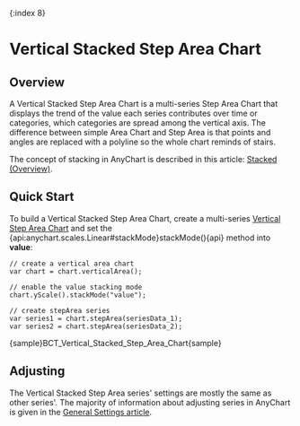 {:index 8}
# Vertical Stacked Step Area Chart

## Overview

A Vertical Stacked Step Area Chart is a multi-series Step Area Chart that displays the trend of the value each series contributes over time or categories, which categories are spread among the vertical axis. The difference between simple Area Chart and Step Area is that points and angles are replaced with a polyline so the whole chart reminds of stairs.

The concept of stacking in AnyChart is described in this article: [Stacked (Overview)](../Overview).

## Quick Start

To build a Vertical Stacked Step Area Chart, create a multi-series [Vertical Step Area Chart](../../Vertical/Step_Area_Chart) and set the {api:anychart.scales.Linear#stackMode}stackMode(){api} method into <strong>value</strong>:

```
// create a vertical area chart
var chart = chart.verticalArea();

// enable the value stacking mode
chart.yScale().stackMode("value");

// create stepArea series
var series1 = chart.stepArea(seriesData_1);
var series2 = chart.stepArea(seriesData_2);
```

{sample}BCT\_Vertical\_Stacked\_Step\_Area\_Chart{sample}

## Adjusting

The Vertical Stacked Step Area series' settings are mostly the same as other series'. The majority of information about adjusting series in AnyChart is given in the [General Settings article](../../General_Settings).